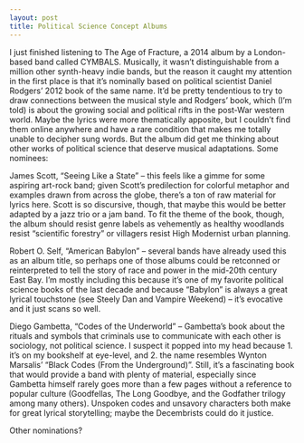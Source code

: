 ```yaml
---
layout: post
title: Political Science Concept Albums
---
```


I just finished listening to The Age of Fracture, a 2014 album by a London-based band called CYMBALS. Musically, it wasn’t distinguishable from a million other synth-heavy indie bands, but the reason it caught my attention in the first place is that it’s nominally based on political scientist Daniel Rodgers’ 2012 book of the same name. It’d be pretty tendentious to try to draw connections between the musical style and Rodgers’ book, which (I’m told) is about the growing social and political rifts in the post-War western world. Maybe the lyrics were more thematically apposite, but I couldn’t find them online anywhere and have a rare condition that makes me totally unable to decipher sung words. But the album did get me thinking about other works of political science that deserve musical adaptations. Some nominees:

James Scott, “Seeing Like a State” – this feels like a gimme for some aspiring art-rock band; given Scott’s predilection for colorful metaphor and examples drawn from across the globe, there’s a ton of raw material for lyrics here. Scott is so discursive, though, that maybe this would be better adapted by a jazz trio or a jam band. To fit the theme of the book, though, the album should resist genre labels as vehemently as healthy woodlands resist “scientific forestry” or villagers resist High Modernist urban planning.

Robert O. Self, “American Babylon” – several bands have already used this as an album title, so perhaps one of those albums could be retconned or reinterpreted to tell the story of race and power in the mid-20th century East Bay. I’m mostly including this because it’s one of my favorite political science books of the last decade and because “Babylon” is always a great lyrical touchstone (see Steely Dan and Vampire Weekend) – it’s evocative and it just scans so well.

Diego Gambetta, “Codes of the Underworld” – Gambetta’s book about the rituals and symbols that criminals use to communicate with each other is sociology, not political science. I suspect it popped into my head because 1. it’s on my bookshelf at eye-level, and 2. the name resembles Wynton Marsalis’ “Black Codes (From the Underground)”. Still, it’s a fascinating book that would provide a band with plenty of material, especially since Gambetta himself rarely goes more than a few pages without a reference to popular culture (Goodfellas, The Long Goodbye, and the Godfather trilogy among many others). Unspoken codes and unsavory characters both make for great lyrical storytelling; maybe the Decembrists could do it justice. 

Other nominations?
